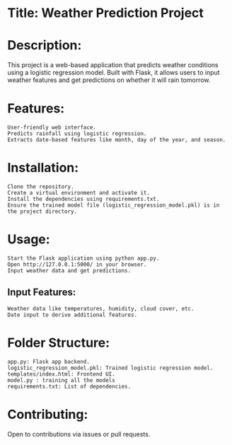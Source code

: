# Title: Weather Prediction Project

# Description:
This project is a web-based application that predicts weather conditions using a logistic regression model. Built with Flask, it allows users to input weather features and get predictions on whether it will rain tomorrow.

# Features:

    User-friendly web interface.
    Predicts rainfall using logistic regression.
    Extracts date-based features like month, day of the year, and season.

# Installation:

    Clone the repository.
    Create a virtual environment and activate it.
    Install the dependencies using requirements.txt.
    Ensure the trained model file (logistic_regression_model.pkl) is in the project directory.

# Usage:

    Start the Flask application using python app.py.
    Open http://127.0.0.1:5000/ in your browser.
    Input weather data and get predictions.

## Input Features:

    Weather data like temperatures, humidity, cloud cover, etc.
    Date input to derive additional features.

# Folder Structure:

    app.py: Flask app backend.
    logistic_regression_model.pkl: Trained logistic regression model.
    templates/index.html: Frontend UI.
    model.py : training all the models
    requirements.txt: List of dependencies.

# Contributing:
Open to contributions via issues or pull requests.
